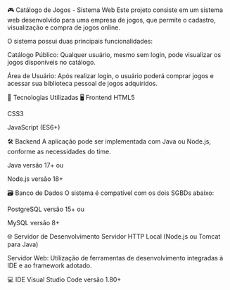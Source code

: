 🎮 Catálogo de Jogos - Sistema Web
Este projeto consiste em um sistema web desenvolvido para uma empresa de jogos, que permite o cadastro, visualização e compra de jogos online.

O sistema possui duas principais funcionalidades:

Catálogo Público: Qualquer usuário, mesmo sem login, pode visualizar os jogos disponíveis no catálogo.

Área de Usuário: Após realizar login, o usuário poderá comprar jogos e acessar sua biblioteca pessoal de jogos adquiridos.

🚀 Tecnologias Utilizadas
🖥️ Frontend
HTML5

CSS3

JavaScript (ES6+)

🛠️ Backend
A aplicação pode ser implementada com Java ou Node.js, conforme as necessidades do time.

Java versão 17+
ou

Node.js versão 18+

🗃️ Banco de Dados
O sistema é compatível com os dois SGBDs abaixo:

PostgreSQL versão 15+
ou

MySQL versão 8+

🌐 Servidor de Desenvolvimento
Servidor HTTP Local (Node.js ou Tomcat para Java)

Servidor Web: Utilização de ferramentas de desenvolvimento integradas à IDE e ao framework adotado.

💻 IDE
Visual Studio Code versão 1.80+